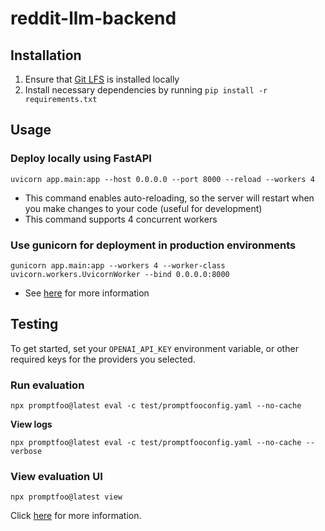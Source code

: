 # reddit-llm-backend

## Installation
1. Ensure that [Git LFS](https://git-lfs.com/) is installed locally
2. Install necessary dependencies by running `pip install -r requirements.txt`

## Usage

### Deploy locally using FastAPI
```shell
uvicorn app.main:app --host 0.0.0.0 --port 8000 --reload --workers 4
```
- This command enables auto-reloading, so the server will restart when you make changes to your code (useful for development)
- This command supports 4 concurrent workers

### Use gunicorn for deployment in production environments
```shell
gunicorn app.main:app --workers 4 --worker-class uvicorn.workers.UvicornWorker --bind 0.0.0.0:8000
```
- See [here](https://www.uvicorn.org/#running-with-gunicorn) for more information

## Testing

To get started, set your `OPENAI_API_KEY` environment variable, or other required keys for the providers you selected.

### Run evaluation
```shell
npx promptfoo@latest eval -c test/promptfooconfig.yaml --no-cache
```

**View logs**
```shell
npx promptfoo@latest eval -c test/promptfooconfig.yaml --no-cache --verbose
```

### View evaluation UI
```shell
npx promptfoo@latest view
```

Click [here](https://www.promptfoo.dev/docs/getting-started/) for more information.

